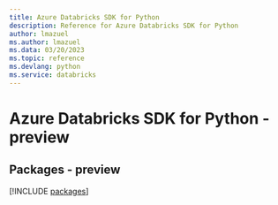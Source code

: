 ```yaml
---
title: Azure Databricks SDK for Python
description: Reference for Azure Databricks SDK for Python
author: lmazuel
ms.author: lmazuel
ms.data: 03/20/2023
ms.topic: reference
ms.devlang: python
ms.service: databricks
---
```

# Azure Databricks SDK for Python - preview
## Packages - preview
[!INCLUDE [packages](databricks-index.md)]